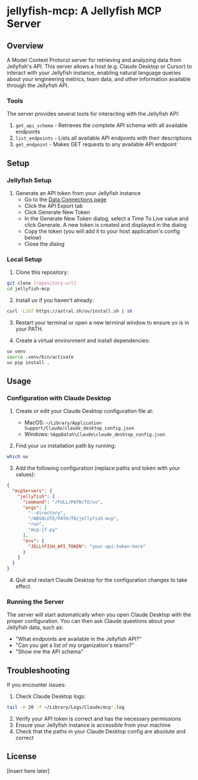 # jellyfish-mcp: A Jellyfish MCP Server

## Overview

A Model Context Protocol server for retrieving and analyzing data from Jellyfish's API. This server allows a host (e.g. Claude Desktop or Cursor) to interact with your Jellyfish instance, enabling natural language queries about your engineering metrics, team data, and other information available through the Jellyfish API.

### Tools

The server provides several tools for interacting with the Jellyfish API:

1. `get_api_schema` - Retrieves the complete API schema with all available endpoints
2. `list_endpoints` - Lists all available API endpoints with their descriptions
3. `get_endpoint` - Makes GET requests to any available API endpoint

## Setup

### Jellyfish Setup

1. Generate an API token from your Jellyfish instance
   - Go to the [Data Connections page](https://app.jellyfish.co/settings/data-connections/connections)
   - Click the API Export tab
   - Click Generate New Token
   - In the Generate New Token dialog, select a Time To Live value and click Generate. A new token is created and displayed in the dialog
   - Copy the token (you will add it to your host application's config below)
   - Close the dialog

### Local Setup

1. Clone this repository:
```bash
git clone [repository-url]
cd jellyfish-mcp
```

2. Install uv if you haven't already:
```bash
curl -LsSf https://astral.sh/uv/install.sh | sh
```

3. Restart your terminal or open a new terminal window to ensure uv is in your PATH.

4. Create a virtual environment and install dependencies:
```bash
uv venv
source .venv/bin/activate
uv pip install .
```

## Usage

### Configuration with Claude Desktop

1. Create or edit your Claude Desktop configuration file at:
   - MacOS: `~/Library/Application Support/Claude/claude_desktop_config.json`
   - Windows: `%AppData%\Claude\claude_desktop_config.json`

2. Find your uv installation path by running:
```bash
which uv
```

3. Add the following configuration (replace paths and token with your values):
```json
{
  "mcpServers": {
    "jellyfish": {
      "command": "/FULL/PATH/TO/uv",
      "args": [
        "--directory",
        "/ABSOLUTE/PATH/TO/jellyfish-mcp",
        "run",
        "mcp-jf.py"
      ],
      "env": {
        "JELLYFISH_API_TOKEN": "your-api-token-here"
      }
    }
  }
}
```

4. Quit and restart Claude Desktop for the configuration changes to take effect.

### Running the Server

The server will start automatically when you open Claude Desktop with the proper configuration. You can then ask Claude questions about your Jellyfish data, such as:
- "What endpoints are available in the Jellyfish API?"
- "Can you get a list of my organization's teams?"
- "Show me the API schema"

## Troubleshooting

If you encounter issues:

1. Check Claude Desktop logs:
```bash
tail -n 20 -f ~/Library/Logs/Claude/mcp*.log
```

2. Verify your API token is correct and has the necessary permissions
3. Ensure your Jellyfish instance is accessible from your machine
4. Check that the paths in your Claude Desktop config are absolute and correct

## License

[Insert here later]
